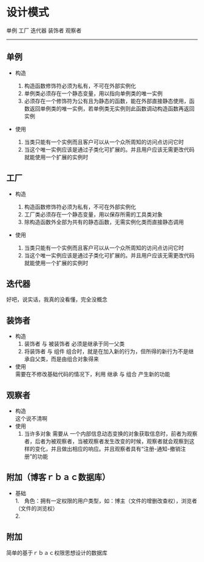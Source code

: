 <html>
<head>
<meta charset="utf-8">
<title></title>
</head>
<body>
<div id="wmd-preview" class="wmd-preview"><div class="md-section-divider"></div><div class="md-section-divider"></div><h1 data-anchor-id="cxtu" id="设计模式">设计模式</h1><p data-anchor-id="0fsx">单例 工厂 迭代器 装饰者 观察者</p><hr><div class="md-section-divider"></div><h2 data-anchor-id="shn2" id="单例">单例</h2><ul data-anchor-id="vmem">
<li><p>构造</p>

<ol><li>构造函数修饰符必须为私有，不可在外部实例化</li>
<li>单例类必须存在一个静态变量，用以指向单例类的唯一实例</li>
<li>必须存在一个修饰符为公有且为静态的函数，能在外部直接静态使用，函数返回单例类的唯一实例，若单例类无实例则此函数调动构造函数再返回实例</li></ol></li>
<li><p>使用</p>

<ol><li>当类只能有一个实例而且客户可以从一个众所周知的访问点访问它时</li>
<li>当这个唯一实例应该是通过子类化可扩展的。并且用户应该无需更改代码就能使用一个扩展的实例时</li></ol></li>
</ul><div class="md-section-divider"></div><h2 data-anchor-id="tgnh" id="工厂">工厂</h2><ul data-anchor-id="it8r">
<li><p>构造</p>

<ol><li>构造函数修饰符必须为私有，不可在外部实例化</li>
<li>工厂类必须存在一个静态变量，用以保存所需的工具类对象</li>
<li>除构造函数外全部为共有的静态函数，无需实例化类而直接静态调用</li></ol></li>
<li><p>使用</p>

<ol><li>当类只能有一个实例而且客户可以从一个众所周知的访问点访问它时</li>
<li>当这个唯一实例应该是通过子类化可扩展的。并且用户应该无需更改代码就能使用一个扩展的实例时</li></ol></li>
</ul><div class="md-section-divider"></div><h2 data-anchor-id="auga" id="迭代器">迭代器</h2><p data-anchor-id="15s4">好吧，说实话，我真的没看懂，完全没概念</p><div class="md-section-divider"></div><h2 data-anchor-id="mzcm" id="装饰者">装饰者</h2><ul data-anchor-id="mkjr">
<li>构造 <br>
<ol><li>装饰者 与 被装饰者 必须是继承于同一父类</li>
<li>将装饰者 与 组件 组合时，就是在加入新的行为，但所得的新行为不是继承自父类，而是由组合对象得来</li></ol></li>
<li>使用 <br>
需要在不修改基础代码的情况下，利用 继承 与 组合 产生新的功能</li>
</ul><div class="md-section-divider"></div><h2 data-anchor-id="5356" id="观察者">观察者</h2><ul data-anchor-id="26w0">
<li>构造 <br>
这个说不清啊</li>
<li>使用 <br>
<ol><li>当许多对象 需要从 一个内部信息动态变换的对象获取信息时，前者为观察者，后者为被观察者，当被观察者发生改变的时候，观察者就会观察到这样的变化，并且做出相应的响应。并且观察者具有“注册-通知-撤销注册”的功能 </li></ol></li>
</ul><div class="md-section-divider"></div><h2 data-anchor-id="da7f" id="附加博客ｒｂａｃ数据库">附加（博客ｒｂａｃ数据库）</h2><ul data-anchor-id="dnpj">
<li>基础 <br>
1.　角色：拥有一定权限的用户类型，如：博主（文件的增删改查权），浏览者（文件的浏览权） <br>
2.　</li>
</ul><div class="md-section-divider"></div><h2 data-anchor-id="kguv" id="附加-1">附加</h2><p data-anchor-id="smeh">简单的基于ｒｂａｃ权限思想设计的数据库</p></div>
</body>
</html>
